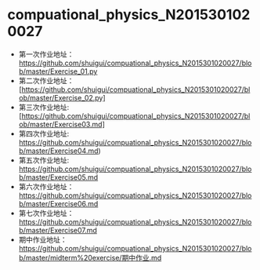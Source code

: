    
# compuational_physics_N2015301020027

* 第一次作业地址：https://github.com/shuigui/compuational_physics_N2015301020027/blob/master/Exercise_01.py
* 第二次作业地址：[https://github.com/shuigui/compuational_physics_N2015301020027/blob/master/Exercise_02.py]
* 第三次作业地址: [https://github.com/shuigui/compuational_physics_N2015301020027/blob/master/Exercise03.md]
* 第四次作业地址: https://github.com/shuigui/compuational_physics_N2015301020027/blob/master/Exercise04.md)  
* 第五次作业地址: https://github.com/shuigui/compuational_physics_N2015301020027/blob/master/Exercise05.md
* 第六次作业地址：https://github.com/shuigui/compuational_physics_N2015301020027/blob/master/Exercise06.md  
* 第七次作业地址：https://github.com/shuigui/compuational_physics_N2015301020027/blob/master/Exercise07.md
* 期中作业地址：https://github.com/shuigui/compuational_physics_N2015301020027/blob/master/midterm%20exercise/期中作业.md

